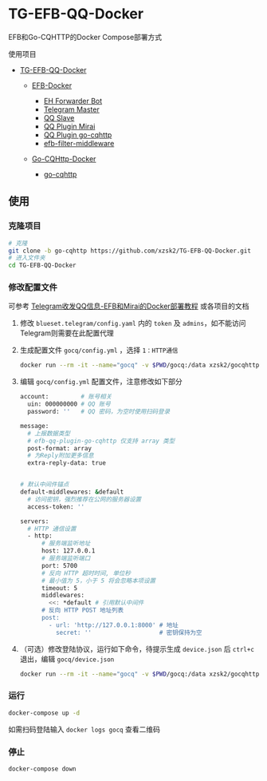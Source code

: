 # TG-EFB-QQ-Docker

EFB和Go-CQHTTP的Docker Compose部署方式

使用项目

- [TG-EFB-QQ-Docker](https://github.com/xzsk2/TG-EFB-QQ-Docker)

  - [EFB-Docker](https://github.com/xzsk2/EFB-Docker)
    - [EH Forwarder Bot](https://github.com/ehForwarderBot/ehForwarderBot)
    - [Telegram Master](https://github.com/ehForwarderBot/efb-telegram-master)
    - [QQ Slave](https://github.com/milkice233/efb-qq-slave)
    - [QQ Plugin Mirai](https://github.com/milkice233/efb-qq-plugin-mirai)
    - [QQ Plugin go-cqhttp](https://github.com/XYenon/efb-qq-plugin-go-cqhttp)
    - [efb-filter-middleware](https://github.com/xzsk2/efb-filter-middleware)

  - [Go-CQHttp-Docker](https://github.com/xzsk2/Go-CQHTTP-Docker)
    - [go-cqhttp](https://github.com/Mrs4s/go-cqhttp)

## 使用

### 克隆项目

```bash
# 克隆
git clone -b go-cqhttp https://github.com/xzsk2/TG-EFB-QQ-Docker.git
# 进入文件夹
cd TG-EFB-QQ-Docker
```

### 修改配置文件

可参考 [Telegram收发QQ信息-EFB和Mirai的Docker部署教程](https://sakari.top/2021/05/05/tg-qq/) 或各项目的文档

1. 修改 `blueset.telegram/config.yaml` 内的 `token` 及 `admins`，如不能访问Telegram则需要在此配置代理

2. 生成配置文件 `gocq/config.yml` ，选择 `1：HTTP通信`
   
    ```bash
    docker run --rm -it --name="gocq" -v $PWD/gocq:/data xzsk2/gocqhttp-docker:latest
    ```

3. 编辑 `gocq/config.yml` 配置文件，注意修改如下部分

    ```bash
    account:         # 账号相关
      uin: 000000000 # QQ 账号
      password: ''   # QQ 密码，为空时使用扫码登录

    message:
      # 上报数据类型
      # efb-qq-plugin-go-cqhttp 仅支持 array 类型
      post-format: array
      # 为Reply附加更多信息
      extra-reply-data: true


    # 默认中间件锚点
    default-middlewares: &default
      # 访问密钥，强烈推荐在公网的服务器设置
      access-token: ''

    servers:
      # HTTP 通信设置
      - http:
          # 服务端监听地址
          host: 127.0.0.1
          # 服务端监听端口
          port: 5700
          # 反向 HTTP 超时时间, 单位秒
          # 最小值为 5，小于 5 将会忽略本项设置
          timeout: 5
          middlewares:
            <<: *default # 引用默认中间件
          # 反向 HTTP POST 地址列表
          post:
            - url: 'http://127.0.0.1:8000' # 地址
              secret: ''                   # 密钥保持为空
    ```

4. （可选）修改登陆协议，运行如下命令，待提示生成 `device.json` 后 `ctrl+c` 退出，编辑 `gocq/device.json`

    ```bash
    docker run --rm -it --name="gocq" -v $PWD/gocq:/data xzsk2/gocqhttp-docker:latest
    ```

### 运行

```bash
docker-compose up -d
```

如需扫码登陆输入 `docker logs gocq` 查看二维码

### 停止

```bash
docker-compose down
```
